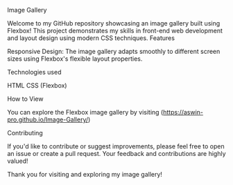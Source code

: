 Image Gallery

Welcome to my GitHub repository showcasing an image gallery built using Flexbox! This project demonstrates my skills in front-end web development and layout design using modern CSS techniques. Features

Responsive Design: The image gallery adapts smoothly to different screen sizes using Flexbox's flexible layout properties. 

Technologies used

HTML 
CSS (Flexbox)

How to View

You can explore the Flexbox image gallery by visiting (https://aswin-pro.github.io/Image-Gallery/)

Contributing

If you'd like to contribute or suggest improvements, please feel free to open an issue or create a pull request. Your feedback and contributions are highly valued!

Thank you for visiting and exploring my image gallery!
